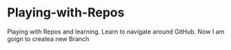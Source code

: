 # Playing-with-Repos
Playing with Repos and learning. 
Learn to navigate around GitHub. 
Now I am goign to createa new Branch
